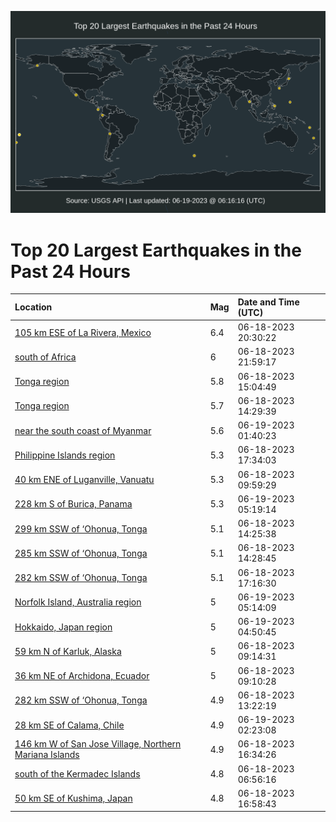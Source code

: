 ![Map](./map.png)

# Top 20 Largest Earthquakes in the Past 24 Hours

| Location | Mag | Date and Time (UTC) |
|:---|:---|:---|
| [105 km ESE of La Rivera, Mexico](https://earthquake.usgs.gov/earthquakes/eventpage/us7000k9f0) | 6.4 | 06-18-2023 20:30:22 |
| [south of Africa](https://earthquake.usgs.gov/earthquakes/eventpage/us7000k9fi) | 6 | 06-18-2023 21:59:17 |
| [Tonga region](https://earthquake.usgs.gov/earthquakes/eventpage/us7000k9dk) | 5.8 | 06-18-2023 15:04:49 |
| [Tonga region](https://earthquake.usgs.gov/earthquakes/eventpage/us7000k9d8) | 5.7 | 06-18-2023 14:29:39 |
| [near the south coast of Myanmar](https://earthquake.usgs.gov/earthquakes/eventpage/us7000k9he) | 5.6 | 06-19-2023 01:40:23 |
| [Philippine Islands region](https://earthquake.usgs.gov/earthquakes/eventpage/us7000k9eb) | 5.3 | 06-18-2023 17:34:03 |
| [40 km ENE of Luganville, Vanuatu](https://earthquake.usgs.gov/earthquakes/eventpage/us7000k9ce) | 5.3 | 06-18-2023 09:59:29 |
| [228 km S of Burica, Panama](https://earthquake.usgs.gov/earthquakes/eventpage/us7000k9il) | 5.3 | 06-19-2023 05:19:14 |
| [299 km SSW of ‘Ohonua, Tonga](https://earthquake.usgs.gov/earthquakes/eventpage/us7000k9d7) | 5.1 | 06-18-2023 14:25:38 |
| [285 km SSW of ‘Ohonua, Tonga](https://earthquake.usgs.gov/earthquakes/eventpage/us7000k9d9) | 5.1 | 06-18-2023 14:28:45 |
| [282 km SSW of ‘Ohonua, Tonga](https://earthquake.usgs.gov/earthquakes/eventpage/us7000k9e9) | 5.1 | 06-18-2023 17:16:30 |
| [Norfolk Island, Australia region](https://earthquake.usgs.gov/earthquakes/eventpage/us7000k9ik) | 5 | 06-19-2023 05:14:09 |
| [Hokkaido, Japan region](https://earthquake.usgs.gov/earthquakes/eventpage/us7000k9ic) | 5 | 06-19-2023 04:50:45 |
| [59 km N of Karluk, Alaska](https://earthquake.usgs.gov/earthquakes/eventpage/ak0237rn9mb0) | 5 | 06-18-2023 09:14:31 |
| [36 km NE of Archidona, Ecuador](https://earthquake.usgs.gov/earthquakes/eventpage/us7000k9bu) | 5 | 06-18-2023 09:10:28 |
| [282 km SSW of ‘Ohonua, Tonga](https://earthquake.usgs.gov/earthquakes/eventpage/us7000k9cz) | 4.9 | 06-18-2023 13:22:19 |
| [28 km SE of Calama, Chile](https://earthquake.usgs.gov/earthquakes/eventpage/us7000k9hk) | 4.9 | 06-19-2023 02:23:08 |
| [146 km W of San Jose Village, Northern Mariana Islands](https://earthquake.usgs.gov/earthquakes/eventpage/us7000k9e4) | 4.9 | 06-18-2023 16:34:26 |
| [south of the Kermadec Islands](https://earthquake.usgs.gov/earthquakes/eventpage/us7000k9be) | 4.8 | 06-18-2023 06:56:16 |
| [50 km SE of Kushima, Japan](https://earthquake.usgs.gov/earthquakes/eventpage/us7000k9e7) | 4.8 | 06-18-2023 16:58:43 |
